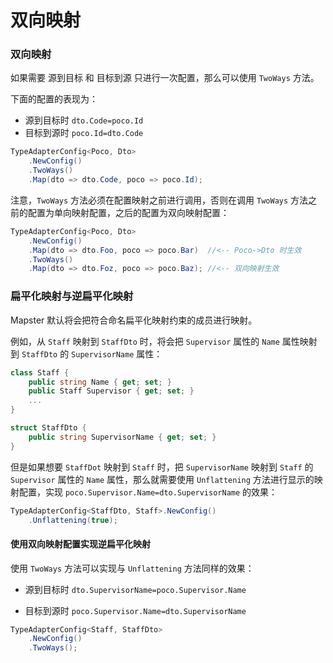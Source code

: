 # 双向映射

### 双向映射

如果需要 源到目标 和 目标到源 只进行一次配置，那么可以使用 `TwoWays` 方法。

下面的配置的表现为：

* 源到目标时  `dto.Code=poco.Id` 
* 目标到源时 `poco.Id=dto.Code`

```csharp
TypeAdapterConfig<Poco, Dto>
    .NewConfig()
    .TwoWays()
    .Map(dto => dto.Code, poco => poco.Id);
```

注意，`TwoWays` 方法必须在配置映射之前进行调用，否则在调用 `TwoWays` 方法之前的配置为单向映射配置，之后的配置为双向映射配置：

```csharp
TypeAdapterConfig<Poco, Dto>
    .NewConfig()
    .Map(dto => dto.Foo, poco => poco.Bar)  //<-- Poco->Dto 时生效
    .TwoWays()
    .Map(dto => dto.Foz, poco => poco.Baz); //<-- 双向映射生效
```

### 扁平化映射与逆扁平化映射

Mapster 默认将会把符合命名扁平化映射约束的成员进行映射。

例如，从 `Staff` 映射到 `StaffDto` 时，将会把 `Supervisor` 属性的 `Name` 属性映射到 `StaffDto` 的 `SupervisorName` 属性：

```csharp
class Staff {
    public string Name { get; set; }
    public Staff Supervisor { get; set; }
    ...
}

struct StaffDto {
    public string SupervisorName { get; set; }
}
```

但是如果想要 `StaffDot` 映射到 `Staff` 时，把 `SupervisorName` 映射到 `Staff` 的  `Supervisor` 属性的 `Name` 属性，那么就需要使用 `Unflattening` 方法进行显示的映射配置，实现 `poco.Supervisor.Name=dto.SupervisorName` 的效果：

```csharp
TypeAdapterConfig<StaffDto, Staff>.NewConfig()
    .Unflattening(true);
```

#### 使用双向映射配置实现逆扁平化映射

使用 `TwoWays` 方法可以实现与 `Unflattening` 方法同样的效果：

* 源到目标时 `dto.SupervisorName=poco.Supervisor.Name`

* 目标到源时  `poco.Supervisor.Name=dto.SupervisorName` 

```csharp
TypeAdapterConfig<Staff, StaffDto>
    .NewConfig()
    .TwoWays();
```
